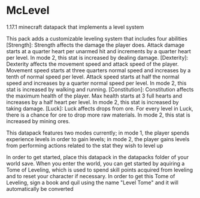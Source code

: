# McLevel
1.17.1 minecraft datapack that implements a level system

This pack adds a customizable leveling system that includes four abilities
[Strength]: Strength affects the damage the player does. Attack damage starts at a quarter heart per unarmed hit and increments by a quarter heart per level. In mode 2, this stat is increased by dealing damage.
[Dexterity]: Dexterity affects the movement speed and attack speed of the player. Movement speed starts at three quarters normal speed and increases by a tenth of normal speed per level. Attack speed starts at half the normal speed and increases by a quarter normal speed per level. In mode 2, this stat is increased by walking and running.
[Constitution]: Constitution affects the maximum health of the player. Max health starts at 3 full hearts and increases by a half heart per level. In mode 2, this stat is increased by taking damage.
[Luck]: Luck affects drops from ore. For every level in Luck, there is a chance for ore to drop more raw materials. In mode 2, this stat is increased by mining ores.

This datapack features two modes currently; in mode 1, the player spends experience levels in order to gain levels; in mode 2, the player gains levels from performing actions related to the stat they wish to level up

In order to get started, place this datapack in the datapacks folder of your world save. When you enter the world, you can get started by aquiring a Tome of Leveling, which is used to spend skill points acquired from leveling and to reset your character if necessary. In order to get this Tome of Leveling, sign a book and quil using the name "Level Tome" and it will automatically be converted
